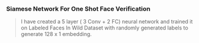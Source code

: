 ### Siamese Network For One Shot Face Verification

> I have created a 5 layer ( 3 Conv + 2 FC) neural network and trained it on Labeled Faces In Wild Dataset with randomly generated labels to generate 128 x 1 embedding.
